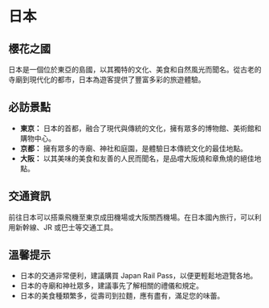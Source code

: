 # 日本

## 櫻花之國

日本是一個位於東亞的島國，以其獨特的文化、美食和自然風光而聞名。從古老的寺廟到現代化的都市，日本為遊客提供了豐富多彩的旅遊體驗。

## 必訪景點

*   **東京：** 日本的首都，融合了現代與傳統的文化，擁有眾多的博物館、美術館和購物中心。
*   **京都：** 擁有眾多的寺廟、神社和庭園，是體驗日本傳統文化的最佳地點。
*   **大阪：** 以其美味的美食和友善的人民而聞名，是品嚐大阪燒和章魚燒的絕佳地點。

## 交通資訊

前往日本可以搭乘飛機至東京成田機場或大阪關西機場。在日本國內旅行，可以利用新幹線、JR 或巴士等交通工具。

## 溫馨提示

*   日本的交通非常便利，建議購買 Japan Rail Pass，以便更輕鬆地遊覽各地。
*   日本的寺廟和神社眾多，建議事先了解相關的禮儀和規定。
*   日本的美食種類繁多，從壽司到拉麵，應有盡有，滿足您的味蕾。
